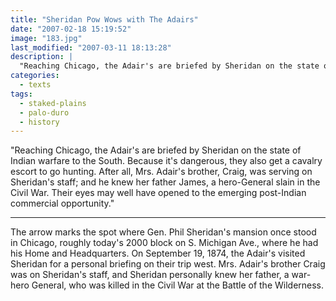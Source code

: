 ```yaml
---
title: "Sheridan Pow Wows with The Adairs"
date: "2007-02-18 15:19:52"
image: "183.jpg"
last_modified: "2007-03-11 18:13:28"
description: |
  "Reaching Chicago, the Adair's are briefed by Sheridan on the state of Indian warfare to the South. Because it's dangerous, they also get a cavalry escort to go hunting. After all, Mrs. Adair's brother, Craig, was serving on Sheridan's staff; and he knew her father James, a hero-General slain in the Civil War. Their eyes may well have opened to the emerging post-Indian commercial opportunity."
categories:
  - texts
tags:
  - staked-plains
  - palo-duro
  - history    
---
```

  "Reaching Chicago, the Adair's are briefed by Sheridan on the state of Indian warfare to the South. Because it's dangerous, they also get a cavalry escort to go hunting. After all, Mrs. Adair's brother, Craig, was serving on Sheridan's staff; and he knew her father James, a hero-General slain in the Civil War. Their eyes may well have opened to the emerging post-Indian commercial opportunity."
***

The arrow marks the spot where Gen. Phil Sheridan's mansion once stood in Chicago, roughly today's 2000 block on S. Michigan Ave., where he had his Home and Headquarters. On September 19, 1874, the Adair's visited Sheridan for a personal briefing on their trip west. Mrs. Adair's brother Craig was on Sheridan's staff, and Sheridan personally knew her father, a war-hero General, who was killed in the Civil War at the Battle of the Wilderness.
